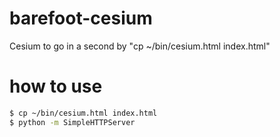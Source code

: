 # barefoot-cesium
Cesium to go in a second by "cp ~/bin/cesium.html index.html"

# how to use
```zsh
$ cp ~/bin/cesium.html index.html
$ python -m SimpleHTTPServer
```
